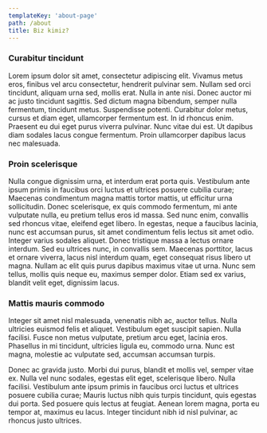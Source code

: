 ```yaml
---
templateKey: 'about-page'
path: /about
title: Biz kimiz?
---
```

### Curabitur tincidunt
Lorem ipsum dolor sit amet, consectetur adipiscing elit. Vivamus metus eros, finibus vel arcu consectetur, hendrerit pulvinar sem. Nullam sed orci tincidunt, aliquam urna sed, mollis erat. Nulla in ante nisi. Donec auctor mi ac justo tincidunt sagittis. Sed dictum magna bibendum, semper nulla fermentum, tincidunt metus. Suspendisse potenti. Curabitur dolor metus, cursus et diam eget, ullamcorper fermentum est. In id rhoncus enim. Praesent eu dui eget purus viverra pulvinar. Nunc vitae dui est. Ut dapibus diam sodales lacus congue fermentum. Proin ullamcorper dapibus lacus nec malesuada.

### Proin scelerisque
Nulla congue dignissim urna, et interdum erat porta quis. Vestibulum ante ipsum primis in faucibus orci luctus et ultrices posuere cubilia curae; Maecenas condimentum magna mattis tortor mattis, ut efficitur urna sollicitudin. Donec scelerisque, ex quis commodo fermentum, mi ante vulputate nulla, eu pretium tellus eros id massa. Sed nunc enim, convallis sed rhoncus vitae, eleifend eget libero. In egestas, neque a faucibus lacinia, nunc est accumsan purus, sit amet condimentum felis lectus sit amet odio. Integer varius sodales aliquet. Donec tristique massa a lectus ornare interdum. Sed eu ultrices nunc, in convallis sem. Maecenas porttitor, lacus et ornare viverra, lacus nisl interdum quam, eget consequat risus libero ut magna. Nullam ac elit quis purus dapibus maximus vitae ut urna. Nunc sem tellus, mollis quis neque eu, maximus semper dolor. Etiam sed ex varius, blandit velit eget, dignissim lacus.

### Mattis mauris commodo
Integer sit amet nisl malesuada, venenatis nibh ac, auctor tellus. Nulla ultricies euismod felis et aliquet. Vestibulum eget suscipit sapien. Nulla facilisi. Fusce non metus vulputate, pretium arcu eget, lacinia eros. Phasellus in mi tincidunt, ultricies ligula eu, commodo urna. Nunc est magna, molestie ac vulputate sed, accumsan accumsan turpis.

Donec ac gravida justo. Morbi dui purus, blandit et mollis vel, semper vitae ex. Nulla vel nunc sodales, egestas elit eget, scelerisque libero. Nulla facilisi. Vestibulum ante ipsum primis in faucibus orci luctus et ultrices posuere cubilia curae; Mauris luctus nibh quis turpis tincidunt, quis egestas dui porta. Sed posuere quis lectus at feugiat. Aenean lorem magna, porta eu tempor at, maximus eu lacus. Integer tincidunt nibh id nisl pulvinar, ac rhoncus justo ultrices.
